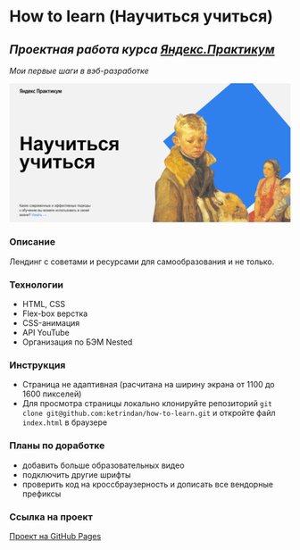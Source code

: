 # How to learn (Научиться учиться) #
## ***Проектная работа курса [Яндекс.Практикум](https://practicum.yandex.ru/)***
*Мои первые шаги в вэб-разработке*

![image](https://raw.githubusercontent.com/ketrindan/how-to-learn/main/images/screen.png)

### **Описание**
Лендинг с советами и ресурсами для самообразования и не только.

### **Технологии**
* HTML, CSS
* Flex-box верстка
* CSS-анимация
* API YouTube
* Организация по БЭМ Nested

### **Инструкция**
* Страница не адаптивная (расчитана на ширину экрана от 1100 до 1600 пикселей)
* Для просмотра страницы локально клонируйте репозиторий `git clone git@github.com:ketrindan/how-to-learn.git` и откройте файл `index.html` в браузере

### **Планы по доработке**
* добавить больше образовательных видео
* подключить другие шрифты
* проверить код на кроссбраузерность и дописать все вендорные префиксы

### **Ссылка на проект**
[Проект на GitHub Pages](https://ketrindan.github.io/how-to-learn/)


